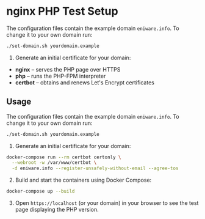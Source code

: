 # nginx PHP Test Setup


The configuration files contain the example domain `eniware.info`. To
change it to your own domain run:

```bash
./set-domain.sh yourdomain.example
```

1. Generate an initial certificate for your domain:

- **nginx** – serves the PHP page over HTTPS
- **php** – runs the PHP-FPM interpreter
- **certbot** – obtains and renews Let's Encrypt certificates

## Usage


The configuration files contain the example domain `eniware.info`. To
change it to your own domain run:

```bash
./set-domain.sh yourdomain.example
```

1. Generate an initial certificate for your domain:


```bash
docker-compose run --rm certbot certonly \
  --webroot -w /var/www/certbot \
  -d eniware.info --register-unsafely-without-email --agree-tos

```

2. Build and start the containers using Docker Compose:


```bash
docker-compose up --build
```


3. Open `https://localhost` (or your domain) in your browser to see the test page displaying the PHP version.

